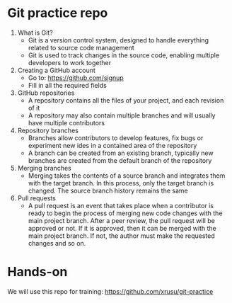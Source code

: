 # Git practice repo

1. What is Git?
    - Git is a version control system, designed to handle everything related to source code management
    - Git is used to track changes in the source code, enabling multiple developers to work together
2. Creating a GitHub account
    - Go to: https://github.com/signup
    - Fill in all the required fields
3. GitHub repositories
    - A repository contains all the files of your project, and each revision of it
    - A repository may also contain multiple branches and will usually have multiple contributors
4. Repository branches
    - Branches allow contributors to develop features, fix bugs or experiment new ides in a contained area of the repository
    - A branch can be created from an existing branch, typically new branches are created from the default branch of the repository
5. Merging branches
    - Merging takes the contents of a source branch and integrates them with the target branch. In this process, only the target branch is changed. The source branch history remains the same
6. Pull requests
    - A pull request is an event that takes place when a contributor is ready to begin the process of merging new code changes with the main project branch. After a peer review, the pull request will be approved or not. If it is approved, then it can be merged with the main project branch. If not, the author must make the requested changes and so on.

# Hands-on
We will use this repo for training: https://github.com/xrusu/git-practice